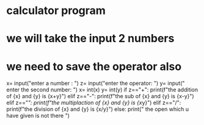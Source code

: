 # calculator program 
# we will take the input 2 numbers 
# we need to save the operator also 

x= input("enter a number : ")
z= input("enter the operator: ")
y= input(" enter the second number: ")
x= int(x)
y= int(y)
if z=="+":
    print(f"the addition of {x} and {y} is {x+y}")
elif z=="-":
    print(f"the sub of {x} and {y} is {x-y}")
elif z=="*":
    print(f"the multiplaction of {x} and {y} is {x*y}")
elif z=="/":
    print(f"the division of {x} and {y} is {x/y}")
else:
    print(" the open which u have given is not there ")
